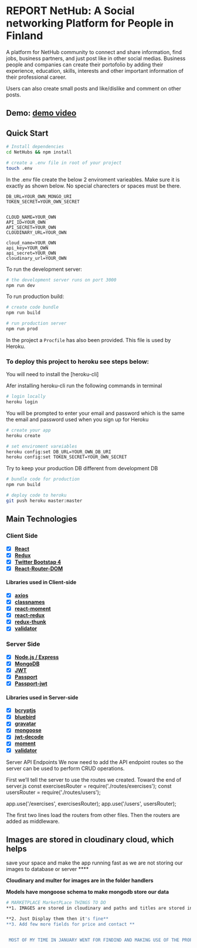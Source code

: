 # REPORT NetHub: A Social networking Platform for People in Finland

A platform for NetHub community to connect and share information, find jobs, business partners, and just post like in other social medias. Business people and companies can create their portofolio by adding their experience, education, skills, interests and other important information of their professional career.

Users can also create small posts and like/dislike and comment on other posts.

Demo: [demo video](https://www.youtube.com/embed/GQI95Q5AQU4)
---

## Quick Start

```bash
# Install dependencies
cd NetHubs && npm install

# create a .env file in root of your project
touch .env
```

In the .env file create the below 2 enviroment varieables. Make sure it is exactly as shown below. No special charecters or spaces must be there.

```
DB_URL=YOUR_OWN_MONGO_URI
TOKEN_SECRET=YOUR_OWN_SECRET


CLOUD_NAME=YOUR_OWN
API_ID=YOUR_OWN
API_SECRET=YOUR_OWN
CLOUDINARY_URL=YOUR_OWN

cloud_name=YOUR_OWN
api_key=YOUR_OWN
api_secret=YOUR_OWN
cloudinary_url=YOUR_OWN

```

To run the development server:

```bash
# the development server runs on port 3000
npm run dev
```

To run production build:

```bash
# create code bundle
npm run build

# run production server
npm run prod
```

In the project a `Procfile` has also been provided. This file is used by Heroku.

### To deploy this project to heroku see steps below:

You will need to install the [heroku-cli]

Afer installing heroku-cli run the following commands in terminal

```bash
# login locally
heroku login
```

You will be prompted to enter your email and password which is the same the email and password used when you sign up for Heroku

```bash
# create your app
heroku create

# set enviroment vareiables
heroku config:set DB_URL=YOUR_OWN_DB_URI
heroku config:set TOKEN_SECRET=YOUR_OWN_SECRET
```

Try to keep your production DB different from development DB

```bash
# bundle code for production
npm run build

# deploy code to heroku
git push heroku master:master
```


## Main Technologies

### Client Side

- [x] **[React](https://github.com/facebook/react)**
- [x] **[Redux](https://github.com/reactjs/redux)**
- [x] **[Twitter Bootstap 4](https://github.com/twbs/bootstrap/tree/v4-dev)**
- [x] **[React-Router-DOM](https://github.com/ReactTraining/react-router/tree/master/packages/react-router-dom)**

#### Libraries used in Client-side

- [x] **[axios](https://github.com/axios/axios)**
- [x] **[classnames](https://github.com/JedWatson/classnames)**
- [x] **[react-moment](https://github.com/headzoo/react-moment)**
- [x] **[react-redux](https://github.com/reduxjs/react-redux)**
- [x] **[redux-thunk](https://github.com/reduxjs/redux-thunk)**
- [x] **[validator](https://github.com/chriso/validator.js)**

### Server Side

- [x] **[Node.js / Express](https://github.com/expressjs/express)**
- [x] **[MongoDB](https://github.com/mongodb/mongo)**
- [x] **[JWT](https://github.com/auth0/node-jsonwebtoken)**
- [x] **[Passport](http://www.passportjs.org/)**
- [x] **[Passport-jwt](https://github.com/themikenicholson/passport-jwt)**

#### Libraries used in Server-side

- [x] **[bcryptjs](https://github.com/dcodeIO/bcrypt.js)**
- [x] **[bluebird](http://bluebirdjs.com/docs/getting-started.html)**
- [x] **[gravatar](https://github.com/emerleite/node-gravatar)**
- [x] **[mongoose](http://mongoosejs.com/)**
- [x] **[jwt-decode](https://github.com/auth0/jwt-decode)**
- [x] **[moment](https://momentjs.com/)**
- [x] **[validator](https://github.com/chriso/validator.js)**

Server API Endpoints
We now need to add the API endpoint routes so the server can be used to perform CRUD operations.

 First we’ll tell the server to use the routes we created. Toward the end of server.js
 const exercisesRouter = require('./routes/exercises');
const usersRouter = require('./routes/users');

app.use('/exercises', exercisesRouter);
app.use('/users', usersRouter);

The first two lines load the routers from other files. Then the routers are added as middleware.

## Images are stored in cloudinary cloud, which helps 
save your space and make the app running fast as we are not
storing our images to database or server ****

**Cloudinary and multer for images are in the folder handlers**

**Models have mongoose schema to make mongodb store our data**

```bash
# MARKETPLACE MarketPLace THINGS TO DO
**1. IMAGES are stored in cloudinary and paths and titles are stored in mongodb database**

**2. Just Display them then it's fine**
**3. Add few more fields for price and contact **


 MOST OF MY TIME IN JANUARY WENT FOR FINDIND AND MAKING USE OF THE PROPER WAY OF STORING IMAGES IN MERN AND I HAVE TRIED MANY WAYS AND NOW THIS IS ONE OF THE GOOD WAYS.

